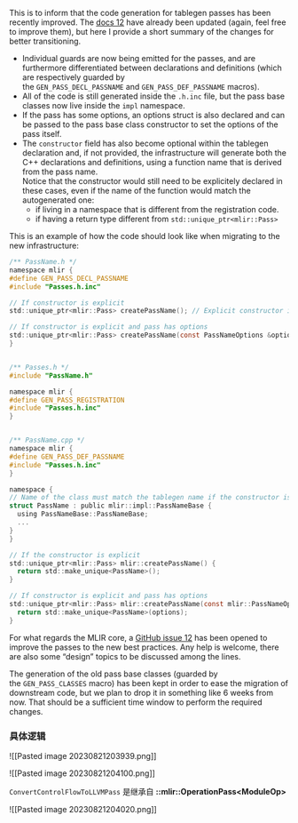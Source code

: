 This is to inform that the code generation for tablegen passes has been recently improved. The [docs 12](https://mlir.llvm.org/docs/PassManagement/#declarative-pass-specification) have already been updated (again, feel free to improve them), but here I provide a short summary of the changes for better transitioning.

- Individual guards are now being emitted for the passes, and are furthermore differentiated between declarations and definitions (which are respectively guarded by the `GEN_PASS_DECL_PASSNAME` and `GEN_PASS_DEF_PASSNAME` macros).
- All of the code is still generated inside the `.h.inc` file, but the pass base classes now live inside the `impl` namespace.
- If the pass has some options, an options struct is also declared and can be passed to the pass base class constructor to set the options of the pass itself.
- The `constructor` field has also become optional within the tablegen declaration and, if not provided, the infrastructure will generate both the C++ declarations and definitions, using a function name that is derived from the pass name.  
    Notice that the constructor would still need to be explicitely declared in these cases, even if the name of the function would match the autogenerated one:
    - if living in a namespace that is different from the registration code.
    - if having a return type different from `std::unique_ptr<mlir::Pass>`

This is an example of how the code should look like when migrating to the new infrastructure:

```c
/** PassName.h */
namespace mlir {
#define GEN_PASS_DECL_PASSNAME
#include "Passes.h.inc"

// If constructor is explicit
std::unique_ptr<mlir::Pass> createPassName(); // Explicit constructor is needed if mlir::Pass has to be replaced with, for example, mlir::OperationPass<>

// If constructor is explicit and pass has options
std::unique_ptr<mlir::Pass> createPassName(const PassNameOptions &options); // Explicit constructor is needed if mlir::Pass has to be replaced with, for example, mlir::OperationPass<>
}


/** Passes.h */
#include "PassName.h"

namespace mlir {
#define GEN_PASS_REGISTRATION
#include "Passes.h.inc"
}


/** PassName.cpp */
namespace mlir {
#define GEN_PASS_DEF_PASSNAME
#include "Passes.h.inc"
}

namespace {
// Name of the class must match the tablegen name if the constructor is autogenerated
struct PassName : public mlir::impl::PassNameBase {
  using PassNameBase::PassNameBase;
  ...
}
}

// If the constructor is explicit
std::unique_ptr<mlir::Pass> mlir::createPassName() {
  return std::make_unique<PassName>();
}

// If constructor is explicit and pass has options
std::unique_ptr<mlir::Pass> mlir::createPassName(const mlir::PassNameOptions& options) {
  return std::make_unique<PassName>(options);
}
```

For what regards the MLIR core, a [GitHub issue 12](https://github.com/llvm/llvm-project/issues/57475) has been opened to improve the passes to the new best practices. Any help is welcome, there are also some “design” topics to be discussed among the lines.

The generation of the old pass base classes (guarded by the `GEN_PASS_CLASSES` macro) has been kept in order to ease the migration of downstream code, but we plan to drop it in something like 6 weeks from now. That should be a sufficient time window to perform the required changes.

### 具体逻辑

![[Pasted image 20230821203939.png]]

![[Pasted image 20230821204100.png]]

`ConvertControlFlowToLLVMPass` 是继承自 **::mlir::OperationPass\<ModuleOp>** 

![[Pasted image 20230821204020.png]]